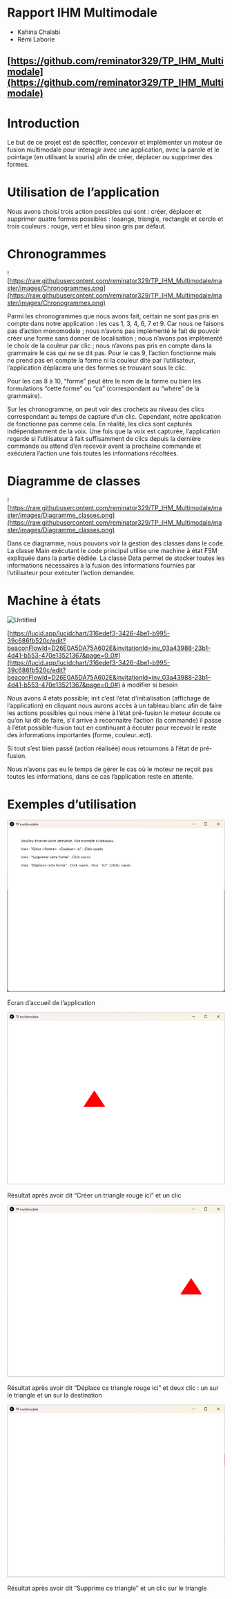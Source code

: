 # Rapport IHM Multimodale

- Kahina Chalabi
- Rémi Laborie

[https://github.com/reminator329/TP_IHM_Multimodale](https://github.com/reminator329/TP_IHM_Multimodale)
---

# Introduction

Le but de ce projet est de spécifier, concevoir et implémenter un moteur de fusion multimodale pour interagir avec une application, avec la parole et le pointage (en utilisant la souris) afin de créer, déplacer ou supprimer des formes.

# Utilisation de l’application

Nous avons choisi trois action possibles qui sont : créer, déplacer et supprimer 
quatre formes possibles : losange, triangle, rectangle et cercle
et trois couleurs : rouge, vert et bleu sinon gris par défaut.

# Chronogrammes

![https://raw.githubusercontent.com/reminator329/TP_IHM_Multimodale/master/images/Chronogrammes.png](https://raw.githubusercontent.com/reminator329/TP_IHM_Multimodale/master/images/Chronogrammes.png)

Parmi les chronogrammes que nous avons fait, certain ne sont pas pris en compte dans notre application : les cas 1, 3, 4, 6, 7 et 9. Car nous ne faisons pas d’action monomodale ; nous n’avons pas implémenté le fait de pouvoir créer une forme sans donner de localisation ; nous n’avons pas implémenté le choix de la couleur par clic ; nous n’avons pas pris en compte dans la grammaire le cas qui ne se dit pas. Pour le cas 9, l’action fonctionne mais ne prend pas en compte la forme ni la couleur dite par l’utilisateur, l’application déplacera une des formes se trouvant sous le clic.

Pour les cas 8 à 10, “forme” peut être le nom de la forme ou bien les formulations “cette forme” ou “ça” (correspondant au “where” de la grammaire).

Sur les chronogramme, on peut voir des crochets au niveau des clics correspondant au temps de capture d’un clic. Cependant, notre application de fonctionne pas comme cela. En réalité, les clics sont capturés indépendamment de la voix. Une fois que la voix est capturée, l’application regarde si l’utilisateur à fait suffisamment de clics depuis la dernière commande ou attend d’en recevoir avant la prochaine commande et exécutera l’action une fois toutes les informations récoltées.

# Diagramme de classes

![https://raw.githubusercontent.com/reminator329/TP_IHM_Multimodale/master/images/Diagramme_classes.png](https://raw.githubusercontent.com/reminator329/TP_IHM_Multimodale/master/images/Diagramme_classes.png)

Dans ce diagramme, nous pouvons voir la gestion des classes dans le code. La classe Main exécutant le code principal utilise une machine à état FSM expliquée dans la partie dédiée.
La classe Data permet de stocker toutes les informations nécessaires à la fusion des informations fournies par l’utilisateur pour exécuter l’action demandée.

# Machine à états

![Untitled](Rapport%20IHM%20Multimodale%201cdaf88e64844e21a1fe027a06b13874/Untitled.png)

[https://lucid.app/lucidchart/316edef3-3426-4be1-b995-39c686fb520c/edit?beaconFlowId=D26E0A5DA75A602E&invitationId=inv_03a43988-23b1-4d41-b553-470e13521367&page=0_0#](https://lucid.app/lucidchart/316edef3-3426-4be1-b995-39c686fb520c/edit?beaconFlowId=D26E0A5DA75A602E&invitationId=inv_03a43988-23b1-4d41-b553-470e13521367&page=0_0#) à modifier si besoin

Nous avons 4 états possible; init c’est l’état d’initialisation (affichage de l’application) en cliquant nous aurons accès à un tableau blanc afin de faire les actions possibles qui nous mène à l’état pré-fusion le moteur écoute ce qu’on lui dit de faire, s’il arrive à reconnaitre l’action (la commande) il passe à l’état possible-fusion tout en continuant à écouter pour recevoir le reste des informations importantes (forme, couleur..ect).

Si tout s’est bien passé (action réalisée) nous retournons à l’état de pré-fusion.

Nous n’avons pas eu le temps de gérer le cas où le moteur ne reçoit pas toutes les informations, dans ce cas l’application reste en attente.

# Exemples d’utilisation

![Écran d’accueil de l’application](images/Untitled%201.png)

Écran d’accueil de l’application

![Résultat après avoir dit “Créer un triangle rouge ici” et un clic](images/Untitled%202.png)

Résultat après avoir dit “Créer un triangle rouge ici” et un clic

![Résultat après avoir dit “Déplace ce triangle rouge ici” et deux clic : un sur le triangle et un sur la destination](images/Untitled%203.png)

Résultat après avoir dit “Déplace ce triangle rouge ici” et deux clic : un sur le triangle et un sur la destination

![Résultat après avoir dit “Supprime ce triangle” et un clic sur le triangle](images/Untitled%204.png)

Résultat après avoir dit “Supprime ce triangle” et un clic sur le triangle